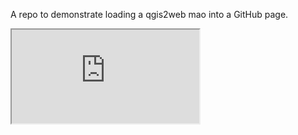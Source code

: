 A repo to demonstrate loading a qgis2web mao into a GitHub page.

<iframe src="https://handsondataviz.org/embed/index.html"></iframe>
